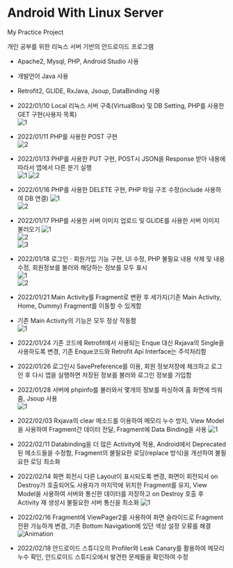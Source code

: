 # Android With Linux Server
My Practice Project

개인 공부를 위한 리눅스 서버 기반의 안드로이드 프로그램  
- Apache2, Mysql, PHP, Android Studio 사용  
- 개발언어 Java 사용  
- Retrofit2, GLIDE, RxJava, Jsoup, DataBinding 사용  

- 2022/01/10 Local 리눅스 서버 구축(VirtualBox) 및 DB Setting, PHP를 사용한 GET 구현(사용자 목록)  
![1](https://user-images.githubusercontent.com/97011241/148894536-4278cb30-8635-439c-b802-d26ecce9388f.png)

- 2022/01/11 PHP를 사용한 POST 구현  
![2](https://user-images.githubusercontent.com/97011241/148894613-0a99a44f-f05e-4b6d-be41-2eba82c513aa.png)  

- 2022/01/13 PHP를 사용한 PUT 구현, POST시 JSON을 Response 받아 내용에 따라서 앱에서 다른 분기 실행  
![1](https://user-images.githubusercontent.com/97011241/149296577-dfbc20a6-7a93-4949-a223-7091157f13ee.png)
![2](https://user-images.githubusercontent.com/97011241/149296586-414e208b-6d72-430b-9748-17265ff4a1da.png)  

- 2022/01/16 PHP를 사용한 DELETE 구현, PHP 파일 구조 수정(include 사용하여 DB 연결)
![1](https://user-images.githubusercontent.com/97011241/149626653-839d0cd1-c8ca-4838-85f5-94a834838826.png)  
![2](https://user-images.githubusercontent.com/97011241/149626655-9d40b84a-55d7-4ce5-a5d5-15e2bbfe12f2.png)  

- 2022/01/17 PHP를 사용한 서버 이미지 업로드 및 GLIDE를 사용한 서버 이미지 불러오기
![1](https://user-images.githubusercontent.com/97011241/149666054-87427874-c5b7-45b2-bbc9-2e00ed5729c7.png)  
![2](https://user-images.githubusercontent.com/97011241/149666056-d4978914-6da1-4692-b057-be144cee8405.png)  
![3](https://user-images.githubusercontent.com/97011241/149666058-87696a59-e8c3-4048-b627-64b680b6909c.png)  

- 2022/01/18 로그인ㆍ회원가입 기능 구현, UI 수정, PHP 불필요 내용 삭제 및 내용 수정, 회원정보를 불러와 해당하는 정보를 모두 표시  
![1](https://user-images.githubusercontent.com/97011241/149939710-148fc859-23b5-49af-9dbd-711f5bb684df.png)  
![2](https://user-images.githubusercontent.com/97011241/149939716-2873258e-ab8c-4f84-b5f3-f6cc2ca24fa2.png)  

- 2022/01/21 Main Activity를 Fragment로 변환 후 세가지(기존 Main Activity, Home, Dummy) Fragment를 이동할 수 있게함  
- 기존 Main Activity의 기능은 모두 정상 작동함  
![1](https://user-images.githubusercontent.com/97011241/150494113-fa265486-1352-48f4-b7b2-28e37ae6033b.png)  
  
- 2022/01/24 기존 코드에 Retrofit에서 사용되는 Enque 대신 Rxjava의 Single을 사용하도록 변경, 기존 Enque코드와 Retrofit Api Interface는 주석처리함  
  
- 2022/01/26 로그인시 SavePreference를 이용, 회원 정보저장에 체크하고 로그인 후 다시 앱을 실행하면 저장된 정보를 불러와 로그인 정보를 기입함  
  
- 2022/01/28 서버에 phpinfo를 불러와서 몇개의 정보를 파싱하여 홈 화면에 띄워줌, Jsoup 사용  
![1](https://user-images.githubusercontent.com/97011241/151493107-681b022f-3293-4d03-9f9d-485bee2f4616.png)  
  
- 2022/02/03 Rxjava의 clear 메소드를 이용하여 메모리 누수 방지, View Model을 사용하여 Fragment간 데이터 전달, Fragment에 Data Binding을 사용
![1](https://user-images.githubusercontent.com/97011241/152279726-5715c7d0-a0d8-44d2-84eb-1113cc6524e7.png)  
  
- 2022/02/11 Databinding을 더 많은 Activity에 적용, Android에서 Deprecated된 메소드들을 수정함, Fragment의 불필요한 로딩(replace 방식)을 개선하여 불필요한 로딩 최소화  
  
- 2022/02/14 화면 회전시 다른 Layout이 표시되도록 변경, 화면이 회전되서 on Destroy가 호출되어도 사용자가 마지막에 위치한 Fragment를 유지, View Model을 사용하여 서버와 통신한 데이터를 저장하고 on Destroy 호출 후 Activity 재 생성시 불필요한 서버 통신을 최소화
![1](https://user-images.githubusercontent.com/97011241/153829573-5a7bbd97-053b-47ee-8a2f-a5a662c002fd.png)  
  
- 2022/02/16 Fragment에 ViewPager2를 사용하여 화면 슬라이드로 Fragment 전환 가능하게 변경, 기존 Bottom Navigation에 있던 색상 설정 오류를 해결  
![Animation](https://user-images.githubusercontent.com/97011241/154844396-ef182720-d136-4921-8d12-3bcc46d7aee7.gif)
  
- 2022/02/18 안드로이드 스튜디오의 Profiler와 Leak Canary를 활용하여 메모리 누수 확인, 안드로이드 스튜디오에서 발견한 문제들을 확인하여 수정  
